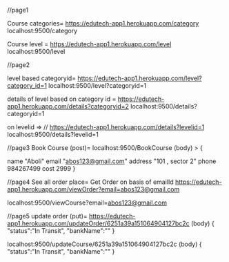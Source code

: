 //page1

 Course categories= https://edutech-app1.herokuapp.com/category
  localhost:9500/category 

  Course level = https://edutech-app1.herokuapp.com/level
   localhost:9500/level

//page2 

level based categoryid= https://edutech-app1.herokuapp.com/level?category_id=1
localhost:9500/level?categoryid=1



details of level based on  category id = https://edutech-app1.herokuapp.com/details?categoryid=2
 localhost:9500/details?categoryid=1

on levelid => // https://edutech-app1.herokuapp.com/details?levelid=1
 localhost:9500/details?levelid=1



//page3 Book Course (post)=  localhost:9500/BookCourse (body) > {
  
name
"Aboli"
email
"abos123@gmail.com"
address
"101 , sector 2"
phone
984267499
cost
2999
}

//page4 See all order place=
 Get Order on basis of emailId https://edutech-app1.herokuapp.com/viewOrder?email=abos123@gmail.com

localhost:9500/viewCourse?email=abos123@gmail.com

//page5 update order (put)=
 https://edutech-app1.herokuapp.com/updateOrder/6251a39a151064904127bc2c (body) { "status":"In Transit", "bankName":"" }

localhost:9500/updateCourse/6251a39a151064904127bc2c (body) { "status":"In Transit", "bankName":"" }